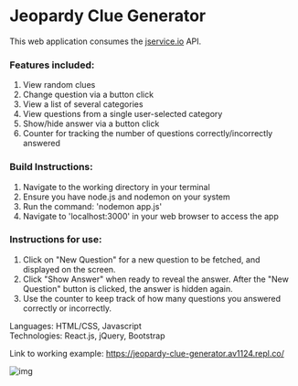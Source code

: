 # Jeopardy Clue Generator

This web application consumes the [jservice.io](http://jservice.io/) API. 

### Features included:

1. View random clues
2. Change question via a button click
3. View a list of several categories
4. View questions from a single user-selected category
5. Show/hide answer via a button click
6. Counter for tracking the number of questions correctly/incorrectly answered

### Build Instructions:

1. Navigate to the working directory in your terminal
2. Ensure you have node.js and nodemon on your system
3. Run the command: 'nodemon app.js'
4. Navigate to 'localhost:3000' in your web browser to access the app


### Instructions for use:

1. Click on "New Question" for a new question to be fetched, and displayed on the screen.
2. Click "Show Answer" when ready to reveal the answer. After the "New Question" button is clicked, the answer is hidden again.
3. Use the counter to keep track of how many questions you answered correctly or incorrectly.

Languages: HTML/CSS, Javascript<br/>
Technologies: React.js, jQuery, Bootstrap

Link to working example: https://jeopardy-clue-generator.av1124.repl.co/

![img](https://user-images.githubusercontent.com/72053963/179375744-c777b285-0d4c-4bc0-a585-ec87c9f2027d.png)
